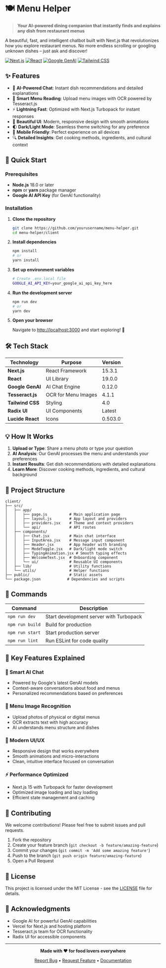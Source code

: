 # 🍽️ Menu Helper

> **Your AI-powered dining companion that instantly finds and explains any dish from restaurant menus**

A beautiful, fast, and intelligent chatbot built with Next.js that revolutionizes how you explore restaurant menus. No more endless scrolling or googling unknown dishes – just ask and discover!

[![Next.js](https://img.shields.io/badge/Next.js-15.3.1-black?style=flat-square&logo=next.js)](https://nextjs.org)
[![React](https://img.shields.io/badge/React-19.0.0-blue?style=flat-square&logo=react)](https://reactjs.org)
[![Google GenAI](https://img.shields.io/badge/Google_GenAI-Powered-green?style=flat-square&logo=google)](https://ai.google.dev)
[![Tailwind CSS](https://img.shields.io/badge/Tailwind-4.0-38bdf8?style=flat-square&logo=tailwind-css)](https://tailwindcss.com)

## ✨ Features

-   🤖 **AI-Powered Chat**: Instant dish recommendations and detailed explanations
-   📸 **Smart Menu Reading**: Upload menu images with OCR powered by Tesseract.js
-   ⚡ **Lightning Fast**: Optimized with Next.js Turbopack for instant responses
-   🎨 **Beautiful UI**: Modern, responsive design with smooth animations
-   🌓 **Dark/Light Mode**: Seamless theme switching for any preference
-   📱 **Mobile Friendly**: Perfect experience on all devices
-   🔍 **Detailed Insights**: Get cooking methods, ingredients, and cultural context

## 🚀 Quick Start

### Prerequisites

-   **Node.js** 18.0 or later
-   **npm** or **yarn** package manager
-   **Google AI API Key** (for GenAI functionality)

### Installation

1. **Clone the repository**

    ```bash
    git clone https://github.com/yourusername/menu-helper.git
    cd menu-helper/client
    ```

2. **Install dependencies**

    ```bash
    npm install
    # or
    yarn install
    ```

3. **Set up environment variables**

    ```bash
    # Create .env.local file
    GOOGLE_AI_API_KEY=your_google_ai_api_key_here
    ```

4. **Run the development server**

    ```bash
    npm run dev
    # or
    yarn dev
    ```

5. **Open your browser**

    Navigate to [http://localhost:3000](http://localhost:3000) and start exploring! 🎉

## 🛠️ Tech Stack

| Technology       | Purpose             | Version |
| ---------------- | ------------------- | ------- |
| **Next.js**      | React Framework     | 15.3.1  |
| **React**        | UI Library          | 19.0.0  |
| **Google GenAI** | AI Chat Engine      | 0.12.0  |
| **Tesseract.js** | OCR for Menu Images | 4.1.1   |
| **Tailwind CSS** | Styling             | 4.0     |
| **Radix UI**     | UI Components       | Latest  |
| **Lucide React** | Icons               | 0.503.0 |

## 💡 How It Works

1. **Upload or Type**: Share a menu photo or type your question
2. **AI Analysis**: Our GenAI processes the menu and understands your preferences
3. **Instant Results**: Get dish recommendations with detailed explanations
4. **Learn More**: Discover cooking methods, ingredients, and cultural background

## 📁 Project Structure

```
client/
├── src/
│   ├── app/
│   │   ├── page.js          # Main application page
│   │   ├── layout.js        # App layout and providers
│   │   ├── providers.jsx    # Theme and context providers
│   │   └── api/             # API routes
│   ├── components/
│   │   ├── Chat.jsx         # Main chat interface
│   │   ├── InputArea.jsx    # Message input component
│   │   ├── Header.jsx       # App header with branding
│   │   ├── ModeToggle.jsx   # Dark/light mode switch
│   │   ├── TypingAnimation.jsx # Smooth typing effects
│   │   ├── WelcomeText.jsx  # Onboarding component
│   │   └── ui/              # Reusable UI components
│   ├── lib/                 # Utility functions
│   └── utils/               # Helper functions
├── public/                  # Static assets
└── package.json            # Dependencies and scripts
```

## 🎯 Commands

| Command         | Description                             |
| --------------- | --------------------------------------- |
| `npm run dev`   | Start development server with Turbopack |
| `npm run build` | Build for production                    |
| `npm run start` | Start production server                 |
| `npm run lint`  | Run ESLint for code quality             |

## 🌟 Key Features Explained

### 🤖 Smart AI Chat

-   Powered by Google's latest GenAI models
-   Context-aware conversations about food and menus
-   Personalized recommendations based on preferences

### 📸 Menu Image Recognition

-   Upload photos of physical or digital menus
-   OCR extracts text with high accuracy
-   AI understands menu structure and dishes

### 🎨 Modern UI/UX

-   Responsive design that works everywhere
-   Smooth animations and micro-interactions
-   Clean, intuitive interface focused on conversation

### ⚡ Performance Optimized

-   Next.js 15 with Turbopack for faster development
-   Optimized image loading and lazy loading
-   Efficient state management and caching

## 🤝 Contributing

We welcome contributions! Please feel free to submit issues and pull requests.

1. Fork the repository
2. Create your feature branch (`git checkout -b feature/amazing-feature`)
3. Commit your changes (`git commit -m 'Add some amazing feature'`)
4. Push to the branch (`git push origin feature/amazing-feature`)
5. Open a Pull Request

## 📄 License

This project is licensed under the MIT License - see the [LICENSE](LICENSE) file for details.

## 🙏 Acknowledgments

-   Google AI for powerful GenAI capabilities
-   Vercel for Next.js and hosting platform
-   Tesseract.js team for OCR functionality
-   Radix UI for accessible components

---

<div align="center">

**Made with ❤️ for food lovers everywhere**

[Report Bug](https://github.com/adwaithpj/MenuHelper/issues) • [Request Feature](https://github.com/adwaithpj/MenuHelper/issues) • [Documentation](https://github.com/adwaithpj/MenuHelper/wiki)

</div>
